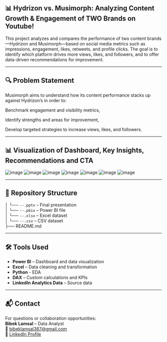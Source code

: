 ## 📊 Hydrizon vs. Musimorph: Analyzing Content Growth & Engagement of TWO Brands on Youtube!

This project analyzes and compares the performance of two content brands—Hydrizon and Musimorph—based on social media metrics such as impressions, engagement, likes, retweets, and profile clicks. The goal is to identify which platform drives more views, likes, and followers, and to offer data-driven recommendations for improvement.

---

## 🔍 Problem Statement
Musimorph aims to understand how its content performance stacks up against Hydrizon’s in order to:

Benchmark engagement and visibility metrics,

Identify strengths and areas for improvement,

Develop targeted strategies to increase views, likes, and followers.

---

## 📊 Visualization of Dashboard, Key Insights, Recommendations and CTA
![image](https://github.com/user-attachments/assets/69d053b1-4be9-4e41-b896-f4fdb453c418)
![image](https://github.com/user-attachments/assets/8f7bafc7-67b1-4595-93d0-1bd0b5ccd3ee)
![image](https://github.com/user-attachments/assets/4a41ed06-4e36-4547-92a8-dce8bb3be8b9)
![image](https://github.com/user-attachments/assets/2f4819d9-2dbc-4424-8647-5f0b904e86c3)
![image](https://github.com/user-attachments/assets/e6c09dba-e5c8-434d-8106-f918cdcd4b14)
![image](https://github.com/user-attachments/assets/0207f62f-8609-4727-9959-58db9c62ef10)
![image](https://github.com/user-attachments/assets/f1904650-910b-4507-a1d3-d5add306d8a4)



---

## 📂 Repository Structure

│ └── `--.pptx` – Final presentation  
│ └── `--.pbix` – Power BI file  <br>
│ └── `--.xlsx` – Excel dataset <br>
│ └── `--.csv` – CSV dataset  <br>
├── README.md  

---

## 🛠️ Tools Used

- **Power BI** – Dashboard and data visualization  
- **Excel** – Data cleaning and transformation
- **Python** - EDA 
- **DAX** – Custom calculations and KPIs  
- **LinkedIn Analytics Data** – Source data  

---

## 📬 Contact

For questions or collaboration opportunities:  
**Bibek Lamsal** – Data Analyst  
📧 bibeklamsal387@gmail.com  
🔗 [LinkedIn Profile](https://www.linkedin.com/in/bibek-lamsal-65323817b/)  
